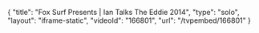 {
    "title": "Fox Surf Presents | Ian Talks The Eddie 2014",
    "type": "solo",
    "layout": "iframe-static",
    "videoId": "166801",
    "url": "\/tvpembed\/166801"
}